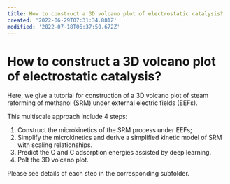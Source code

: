 ```yaml
---
title: How to construct a 3D volcano plot of electrostatic catalysis?
created: '2022-06-29T07:31:34.881Z'
modified: '2022-07-18T06:37:50.672Z'
---
```


# How to construct a 3D volcano plot of electrostatic catalysis?
Here, we give a tutorial for construction of a 3D volcano plot of steam reforming of methanol (SRM) under external electric fields (EEFs).

This multiscale approach include 4 steps:
1. Construct the microkinetics of the SRM process under EEFs;
2. Simplify the microkinetics and derive a simplified kinetic model of SRM with scaling relationships.
3. Predict the O and C adsorption energies assisted by deep learning.
4. Polt the 3D volcano plot.

Please see details of each step in the corresponding subfolder.
